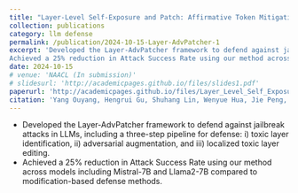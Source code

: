 ```yaml
---
title: "Layer-Level Self-Exposure and Patch: Affirmative Token Mitigation for Jailbreak Attack Defense"
collection: publications
category: llm defense
permalink: /publication/2024-10-15-Layer-AdvPatcher-1
excerpt: 'Developed the Layer-AdvPatcher framework to defend against jailbreak attacks in LLMs, including a three-step pipeline for defense: i) toxic layer identification, ii) adversarial augmentation, and iii) localized toxic layer editing.
Achieved a 25% reduction in Attack Success Rate using our method across models including Mistral-7B and Llama2-7B compared to modification-based defense methods.'
date: 2024-10-15
# venue: 'NAACL (In submission)'
# slidesurl: 'http://academicpages.github.io/files/slides1.pdf'
paperurl: 'http://academicpages.github.io/files/Layer_Level_Self_Exposure.pdf'
citation: 'Yang Ouyang, Hengrui Gu, Shuhang Lin, Wenyue Hua, Jie Peng, Bhavya Kailkhura, Meijun Gao, Tianlong Chen, Kaixiong Zhou. “Layer-Level Self-Exposure and Patch: Affirmative Token Mitigation for Jailbreak Attack Defense”, in submission to NAACL 2025'
---
```


- Developed the Layer-AdvPatcher framework to defend against jailbreak attacks in LLMs, including a three-step pipeline for defense: 
i) toxic layer identification, ii) adversarial augmentation, and iii) localized toxic layer editing.
- Achieved a 25% reduction in Attack Success Rate using our method across models including Mistral-7B and Llama2-7B compared to modification-based defense methods.